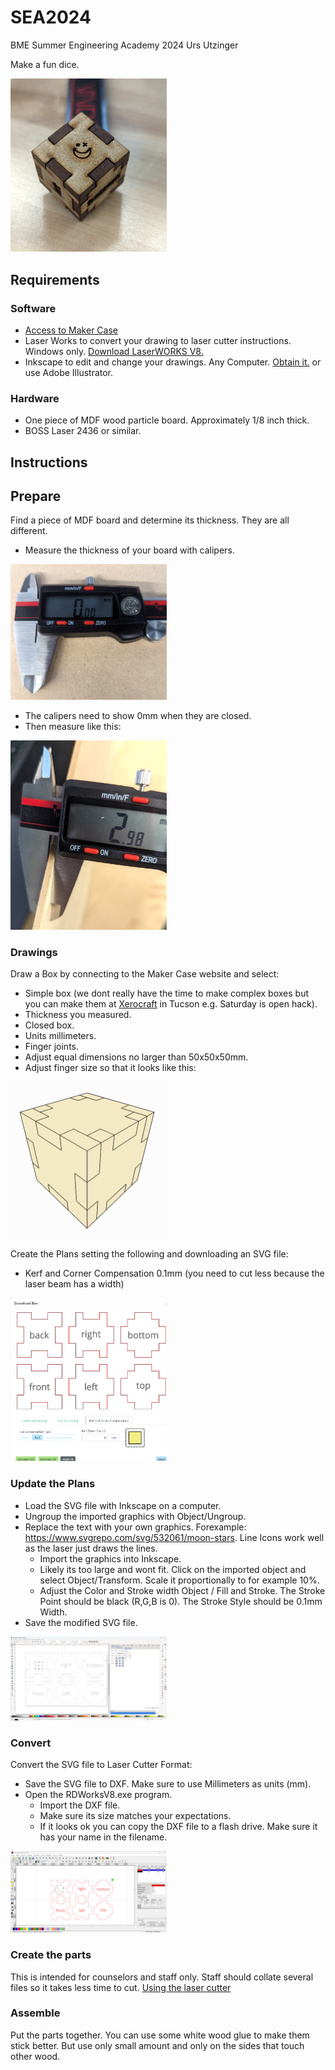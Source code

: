 # SEA2024
BME Summer Engineering Academy 2024 Urs Utzinger

Make a fun dice.

<img src="https://raw.githubusercontent.com/uutzinger/SEA2024/master/assets/dice.png" width="250">

## Requirements

### Software
- [Access to Maker Case](https://en.makercase.com/)
- Laser Works to convert your drawing to laser cutter instructions. Windows only. [Download LaserWORKS V8.](https://bosslaser.com/laser-software/)
- Inkscape to edit and change your drawings. Any Computer. [Obtain it.](https://inkscape.org/release/inkscape-1.2/) or use Adobe Illustrator.

### Hardware
- One piece of MDF wood particle board. Approximately 1/8 inch thick.
- BOSS Laser 2436 or similar.

## Instructions

## Prepare
Find a piece of MDF board and determine its thickness. They are all different.
- Measure the thickness of your board with calipers.
<img src="https://raw.githubusercontent.com/uutzinger/SEA2024/master/assets/caliper.png" width="250">

- The calipers need to show 0mm when they are closed.
- Then measure like this:
<img src="https://raw.githubusercontent.com/uutzinger/SEA2024/master/assets/thickness.png" width="250">

### Drawings
Draw a Box by connecting to the Maker Case website and select:
- Simple box (we dont really have the time to make complex boxes but you can make them at [Xerocraft](https://xerocraft.org/) in Tucson e.g. Saturday is open hack).
- Thickness you measured.
- Closed box.
- Units millimeters.
- Finger joints.
- Adjust equal dimensions no larger than 50x50x50mm.
- Adjust finger size so that it looks like this:
<img src="https://raw.githubusercontent.com/uutzinger/SEA2024/master/assets/makercase.png" width="250">

Create the Plans setting the following and downloading an SVG file:
- Kerf and Corner Compensation 0.1mm (you need to cut less because the laser beam has a width)
<img src="https://raw.githubusercontent.com/uutzinger/SEA2024/master/assets/drawings.png" width="250">

### Update the Plans
- Load the SVG file with Inkscape on a computer.
- Ungroup the imported graphics with Object/Ungroup.
- Replace the text with your own graphics. Forexample: https://www.svgrepo.com/svg/532061/moon-stars. Line Icons work well as the laser just draws the lines.
  - Import the graphics into Inkscape.
  - Likely its too large and wont fit. Click on the imported object and select Object/Transform. Scale it proportionally to for example 10%.
  - Adjust the Color and Stroke width Object / Fill and Stroke. The Stroke Point should be black (R,G,B is 0). The Stroke Style should be 0.1mm Width.
- Save the modified SVG file.
<img src="https://raw.githubusercontent.com/uutzinger/SEA2024/master/assets/inkscape.png" width="250">

### Convert
Convert the SVG file to Laser Cutter Format:
- Save the SVG file to DXF. Make sure to use Millimeters as units (mm).
- Open the RDWorksV8.exe program.
  - Import the DXF file.
  - Make sure its size matches your expectations.
  - If it looks ok you can copy the DXF file to a flash drive. Make sure it has your name in the filename.
<img src="https://raw.githubusercontent.com/uutzinger/SEA2024/master/assets/laserworks.png" width="250">

### Create the parts
This is intended for counselors and staff only.
Staff should collate several files so it takes less time to cut.
[Using the laser cutter](LaserCutter.md)

### Assemble
Put the parts together. 
You can use some white wood glue to make them stick better. But use only small amount and only on the sides that touch other wood.




